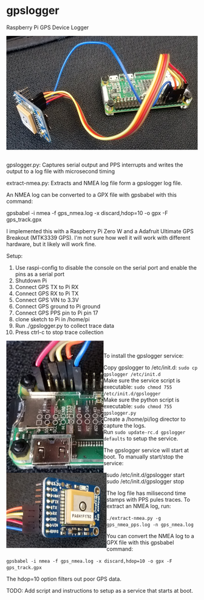 # gpslogger

Raspberry Pi GPS Device Logger

<a href="url"><img src="https://github.com/jludwig75/gpslogger/blob/master/20190314_124921.jpg" align="left" height="300" width="566" ></a>


&nbsp;<br/>


gpslogger.py: Captures serial output and PPS interrupts and writes the output to a log file with microsecond timing

extract-nmea.py: Extracts and NMEA log file form a gpslogger log file.

An NMEA log can be converted to a GPX file with gpsbabel with this command:

gpsbabel -i nmea -f gps_nmea.log -x discard,hdop=10 -o gpx -F gps_track.gpx

I implemented this with a Raspberry Pi Zero W and a Adafruit Ultimate GPS Breakout (MTK3339 GPS). I'm not sure how well it will work with different hardware, but it likely will work fine.

Setup:
1. Use raspi-config to disable the console on the serial port and enable the pins as a serial port
2. Shutdown Pi
3. Connect GPS TX to Pi RX
4. Connect GPS RX to Pi TX
5. Connect GPS VIN to 3.3V
6. Connect GPS ground to Pi ground
7. Connect GPS PPS pin to Pi pin 17
8. clone sketch to Pi in /home/pi
9. Run ./gpslogger.py to collect trace data
10. Press ctrl-c to stop trace collection

<a href="url"><img src="https://github.com/jludwig75/gpslogger/blob/master/20190314_124840.jpg" align="left" height="348" width="256" ></a>
<a href="url"><img src="https://github.com/jludwig75/gpslogger/blob/master/20190314_124631.jpg" align="left" height="198" width="264" ></a>


&nbsp;<br/>


To install the gpslogger service:
1. Copy gpslogger to /etc/init.d: ```sudo cp gpslogger /etc/init.d```
2. Make sure the service script is executable: ```sudo chmod 755 /etc/init.d/gpslogger```
3. Make sure the python script is executable: ```sudo chmod 755 gpslogger.py```
4. Create a /home/pi/log director to capture the logs.
4. Run ```sudo update-rc.d gpslogger defaults``` to setup the service.

The gpslogger service will start at boot. To manually start/stop the service:

sudo /etc/init.d/gpslogger start
sudo /etc/init.d/gpslogger stop

The log file has milisecond time stamps with PPS pules traces. To extract an NMEA log, run:

```./extract-nmea.py -g gps_nmea_pps.log -n gps_nmea.log```

You can convert the NMEA log to a GPX file with this gpsbabel command:

```gpsbabel -i nmea -f gps_nmea.log -x discard,hdop=10 -o gpx -F gps_track.gpx```

The hdop=10 option filters out poor GPS data.

TODO: Add script and instructions to setup as a service that starts at boot.
